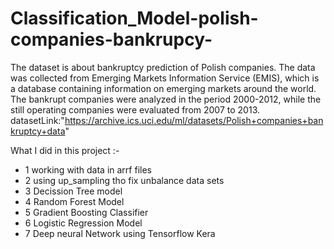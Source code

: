 # Classification_Model-polish-companies-bankrupcy-
The dataset is about bankruptcy prediction of Polish companies. The data was collected from Emerging Markets Information Service (EMIS), which is a database containing information on emerging markets around the world. The bankrupt companies were analyzed in the period 2000-2012, while the still operating companies were evaluated from 2007 to 2013. datasetLink:"https://archive.ics.uci.edu/ml/datasets/Polish+companies+bankruptcy+data"

What I did in this project :-

- 1 working with data in arrf files
- 2 using up_sampling tho fix unbalance data sets
- 3 Decission Tree model
- 4 Random Forest Model
- 5 Gradient Boosting Classifier
- 6 Logistic Regression Model
- 7 Deep neural Network using Tensorflow Kera
